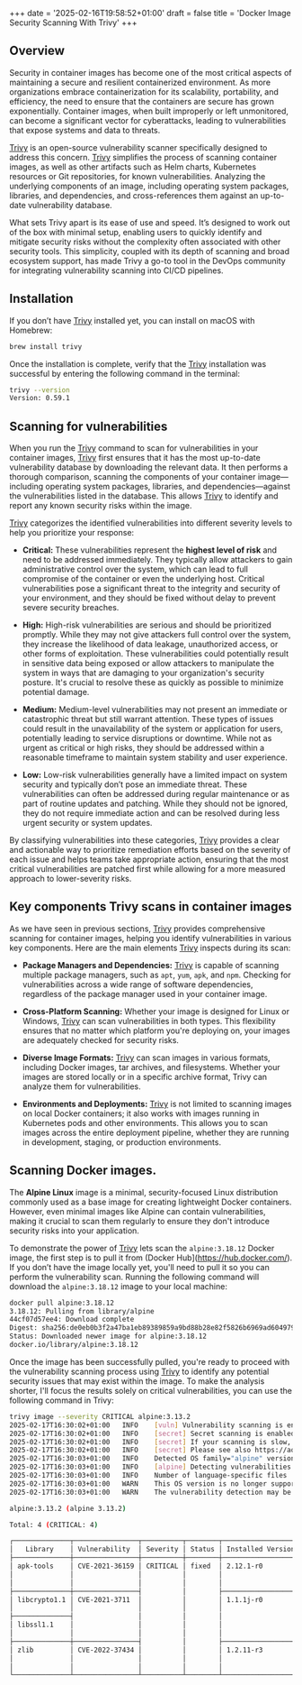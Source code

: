 +++
date = '2025-02-16T19:58:52+01:00'
draft = false
title = 'Docker Image Security Scanning With Trivy'
+++

## Overview

Security in container images has become one of the most critical aspects of maintaining a secure and resilient containerized environment. As more organizations embrace containerization for its scalability, portability, and efficiency, the need to ensure that the containers are secure has grown exponentially. Container images, when built improperly or left unmonitored, can become a significant vector for cyberattacks, leading to vulnerabilities that expose systems and data to threats.

[Trivy](https://trivy.dev/latest/) is an open-source vulnerability scanner specifically designed to address this concern. [Trivy](https://trivy.dev/latest/) simplifies the process of scanning container images, as well as other artifacts such as Helm charts, Kubernetes resources or Git repositories, for known vulnerabilities. Analyzing the underlying components of an image, including operating system packages, libraries, and dependencies, and cross-references them against an up-to-date vulnerability database.

What sets Trivy apart is its ease of use and speed. It’s designed to work out of the box with minimal setup, enabling users to quickly identify and mitigate security risks without the complexity often associated with other security tools. This simplicity, coupled with its depth of scanning and broad ecosystem support, has made Trivy a go-to tool in the DevOps community for integrating vulnerability scanning into CI/CD pipelines.

## Installation

If you don’t have [Trivy](https://trivy.dev/latest/) installed yet, you can install on macOS with Homebrew:

```bash
brew install trivy
```

Once the installation is complete, verify that the [Trivy](https://trivy.dev/latest/) installation was successful by entering the following command in the terminal:

```bash
trivy --version
Version: 0.59.1
```

## Scanning for vulnerabilities

When you run the [Trivy](https://trivy.dev/latest/) command to scan for vulnerabilities in your container images, [Trivy](https://trivy.dev/latest/) first ensures that it has the most up-to-date vulnerability database by downloading the relevant data. It then performs a thorough comparison, scanning the components of your container image—including operating system packages, libraries, and dependencies—against the vulnerabilities listed in the database. This allows [Trivy](https://trivy.dev/latest/) to identify and report any known security risks within the image.

[Trivy](https://trivy.dev/latest/) categorizes the identified vulnerabilities into different severity levels to help you prioritize your response:

- **Critical:** These vulnerabilities represent the **highest level of risk** and need to be addressed immediately. They typically allow attackers to gain administrative control over the system, which can lead to full compromise of the container or even the underlying host. Critical vulnerabilities pose a significant threat to the integrity and security of your environment, and they should be fixed without delay to prevent severe security breaches.

- **High:** High-risk vulnerabilities are serious and should be prioritized promptly. While they may not give attackers full control over the system, they increase the likelihood of data leakage, unauthorized access, or other forms of exploitation. These vulnerabilities could potentially result in sensitive data being exposed or allow attackers to manipulate the system in ways that are damaging to your organization's security posture. It's crucial to resolve these as quickly as possible to minimize potential damage.

- **Medium:**  Medium-level vulnerabilities may not present an immediate or catastrophic threat but still warrant attention. These types of issues could result in the unavailability of the system or application for users, potentially leading to service disruptions or downtime. While not as urgent as critical or high risks, they should be addressed within a reasonable timeframe to maintain system stability and user experience.

- **Low:** Low-risk vulnerabilities generally have a limited impact on system security and typically don’t pose an immediate threat. These vulnerabilities can often be addressed during regular maintenance or as part of routine updates and patching. While they should not be ignored, they do not require immediate action and can be resolved during less urgent security or system updates.

By classifying vulnerabilities into these categories, [Trivy](https://trivy.dev/latest/) provides a clear and actionable way to prioritize remediation efforts based on the severity of each issue and helps teams take appropriate action, ensuring that the most critical vulnerabilities are patched first while allowing for a more measured approach to lower-severity risks.

## Key components Trivy scans in container images

As we have seen in previous sections, [Trivy](https://trivy.dev/latest/) provides comprehensive scanning for container images, helping you identify vulnerabilities in various key components. Here are the main elements [Trivy](https://trivy.dev/latest/) inspects during its scan:

- **Package Managers and Dependencies:** [Trivy](https://trivy.dev/latest/) is capable of scanning multiple package managers, such as ```apt```, ```yum```, ```apk```, and ```npm```. Checking for vulnerabilities across a wide range of software dependencies, regardless of the package manager used in your container image.

- **Cross-Platform Scanning:** Whether your image is designed for Linux or Windows, [Trivy](https://trivy.dev/latest/) can scan vulnerabilities in both types. This flexibility ensures that no matter which platform you're deploying on, your images are adequately checked for security risks.

- **Diverse Image Formats:** [Trivy](https://trivy.dev/latest/) can scan images in various formats, including Docker images, tar archives, and filesystems. Whether your images are stored locally or in a specific archive format, Trivy can analyze them for vulnerabilities.

- **Environments and Deployments:** [Trivy](https://trivy.dev/latest/) is not limited to scanning images on local Docker containers; it also works with images running in Kubernetes pods and other environments. This allows you to scan images across the entire deployment pipeline, whether they are running in development, staging, or production environments.

## Scanning Docker images.

The **Alpine Linux** image is a minimal, security-focused Linux distribution commonly used as a base image for creating lightweight Docker containers. However, even minimal images like Alpine can contain vulnerabilities, making it crucial to scan them regularly to ensure they don't introduce security risks into your application.

To demonstrate the power of [Trivy](https://trivy.dev/latest/) lets scan the ```alpine:3.18.12``` Docker image, the first step is to pull it from (Docker Hub](https://hub.docker.com/). If you don’t have the image locally yet, you'll need to pull it so you can perform the vulnerability scan. Running the following command will download the ```alpine:3.18.12``` image to your local machine:

```bash
docker pull alpine:3.18.12
3.18.12: Pulling from library/alpine
44cf07d57ee4: Download complete
Digest: sha256:de0eb0b3f2a47ba1eb89389859a9bd88b28e82f5826b6969ad604979713c2d4f
Status: Downloaded newer image for alpine:3.18.12
docker.io/library/alpine:3.18.12
```

Once the image has been successfully pulled, you're ready to proceed with the vulnerability scanning process using [Trivy](https://trivy.dev/latest/) to identify any potential security issues that may exist within the image. To make the analysis shorter, I'll focus the results solely on critical vulnerabilities, you can use the following command in Trivy:

```bash
trivy image --severity CRITICAL alpine:3.13.2
2025-02-17T16:30:02+01:00	INFO	[vuln] Vulnerability scanning is enabled
2025-02-17T16:30:02+01:00	INFO	[secret] Secret scanning is enabled
2025-02-17T16:30:02+01:00	INFO	[secret] If your scanning is slow, please try '--scanners vuln' to disable secret scanning
2025-02-17T16:30:02+01:00	INFO	[secret] Please see also https://aquasecurity.github.io/trivy/v0.59/docs/scanner/secret#recommendation for faster secret detection
2025-02-17T16:30:03+01:00	INFO	Detected OS	family="alpine" version="3.13.2"
2025-02-17T16:30:03+01:00	INFO	[alpine] Detecting vulnerabilities...	os_version="3.13" repository="3.13" pkg_num=14
2025-02-17T16:30:03+01:00	INFO	Number of language-specific files	num=0
2025-02-17T16:30:03+01:00	WARN	This OS version is no longer supported by the distribution	family="alpine" version="3.13.2"
2025-02-17T16:30:03+01:00	WARN	The vulnerability detection may be insufficient because security updates are not provided

alpine:3.13.2 (alpine 3.13.2)

Total: 4 (CRITICAL: 4)

┌──────────────┬────────────────┬──────────┬────────┬───────────────────┬───────────────┬──────────────────────────────────────────────────────────────┐
│   Library    │ Vulnerability  │ Severity │ Status │ Installed Version │ Fixed Version │                            Title                             │
├──────────────┼────────────────┼──────────┼────────┼───────────────────┼───────────────┼──────────────────────────────────────────────────────────────┤
│ apk-tools    │ CVE-2021-36159 │ CRITICAL │ fixed  │ 2.12.1-r0         │ 2.12.6-r0     │ libfetch: an out of boundary read while libfetch uses strtol │
│              │                │          │        │                   │               │ to parse...                                                  │
│              │                │          │        │                   │               │ https://avd.aquasec.com/nvd/cve-2021-36159                   │
├──────────────┼────────────────┤          │        ├───────────────────┼───────────────┼──────────────────────────────────────────────────────────────┤
│ libcrypto1.1 │ CVE-2021-3711  │          │        │ 1.1.1j-r0         │ 1.1.1l-r0     │ openssl: SM2 Decryption Buffer Overflow                      │
│              │                │          │        │                   │               │ https://avd.aquasec.com/nvd/cve-2021-3711                    │
├──────────────┤                │          │        │                   │               │                                                              │
│ libssl1.1    │                │          │        │                   │               │                                                              │
│              │                │          │        │                   │               │                                                              │
├──────────────┼────────────────┤          │        ├───────────────────┼───────────────┼──────────────────────────────────────────────────────────────┤
│ zlib         │ CVE-2022-37434 │          │        │ 1.2.11-r3         │ 1.2.12-r2     │ zlib: heap-based buffer over-read and overflow in inflate()  │
│              │                │          │        │                   │               │ in inflate.c via a...                                        │
│              │                │          │        │                   │               │ https://avd.aquasec.com/nvd/cve-2022-37434                   │
└──────────────┴────────────────┴──────────┴────────┴───────────────────┴───────────────┴──────────────────────────────────────────────────────────────┘
```

